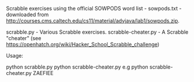 Scrabble exercises using the official SOWPODS word list - sowpods.txt - downloaded from http://courses.cms.caltech.edu/cs11/material/advjava/lab1/sowpods.zip. 

scrabble.py - Various Scrabble exercises. 
scrabble-cheater.py - A Scrabble "cheater" (see https://openhatch.org/wiki/Hacker_School_Scrabble_challenge)

Usage: 

python scrabble.py
python scrabble-cheater.py <LETTERS>
e.g python scrabble-cheater.py ZAEFIEE